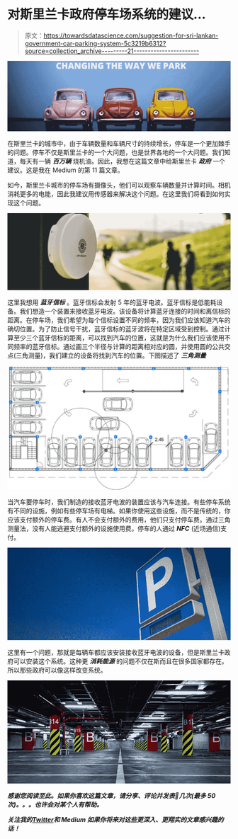 # 对斯里兰卡政府停车场系统的建议…

> 原文：<https://towardsdatascience.com/suggestion-for-sri-lankan-government-car-parking-system-5c3219b6312?source=collection_archive---------21----------------------->

![](img/cf3c370335556824481c22c12f7f112f.png)

在斯里兰卡的城市中，由于车辆数量和车辆尺寸的持续增长，停车是一个更加棘手的问题。停车不仅是斯里兰卡的一个大问题，也是世界各地的一个大问题。我们知道，每天有一辆 ***百万辆*** 烧机油。因此，我想在这篇文章中给斯里兰卡 ***政府*** 一个建议。这是我在 Medium 的第 11 篇文章。

如今，斯里兰卡城市的停车场有摄像头，他们可以观察车辆数量并计算时间。相机消耗更多的电能，因此我建议用传感器来解决这个问题。在这里我们将看到如何实现这个问题。

![](img/d4681ec731727bf70551407ca6ee3279.png)

这里我想用 ***蓝牙信标*** 。蓝牙信标会发射 5 年的蓝牙电波。蓝牙信标是低能耗设备。我们想造一个装置来接收蓝牙电波。该设备将计算蓝牙连接的时间和离信标的距离。在停车场，我们希望为每个信标设置不同的频率，因为我们应该知道汽车的确切位置。为了防止信号干扰，蓝牙信标的蓝牙波将在特定区域受到控制。通过计算至少三个蓝牙信标的距离，可以找到汽车的位置，这就是为什么我们应该使用不同频率的蓝牙信标。通过画三个半径与计算的距离相对应的圆，并使用圆的公共交点(三角测量)，我们建立的设备将找到汽车的位置。下图描述了 ***三角测量***

![](img/97f0fede5ad650656b0c0b9ad952e14d.png)

当汽车要停车时，我们制造的接收蓝牙电波的装置应该与汽车连接。有些停车系统有不同的设施，例如有些停车场有电梯。如果你使用这些设施，而不是传统的，你应该支付额外的停车费。有人不会支付额外的费用，他们只支付停车费。通过三角测量法，没有人能逃避支付额外的设施使用费。停车的人通过 ***NFC*** (近场通信)支付。

![](img/e4ddb32d987483d892b78c538ad34bdb.png)

这里有一个问题，那就是每辆车都应该安装接收蓝牙电波的设备，但是斯里兰卡政府可以安装这个系统。这种更 ***消耗能源*** 的问题不仅在斯而且在很多国家都存在。所以那些政府可以像这样改变系统。

![](img/e88fbb24c870797558d850fa0be71eab.png)

***感谢您阅读至此。如果你喜欢这篇文章，请分享、评论并发表👏几次(最多 50 次)。。。也许会对某个人有帮助。***

***关注我的***[***Twitter***](https://twitter.com/TheSabesan)***和 Medium 如果你将来对这些更深入、更翔实的文章感兴趣的话！***